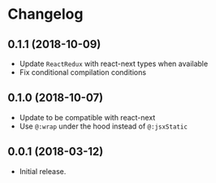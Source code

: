 # Changelog

## 0.1.1 (2018-10-09)

* Update `ReactRedux` with react-next types when available
* Fix conditional compilation conditions

## 0.1.0 (2018-10-07)

* Update to be compatible with react-next
* Use `@:wrap` under the hood instead of `@:jsxStatic`

## 0.0.1 (2018-03-12)

* Initial release.
